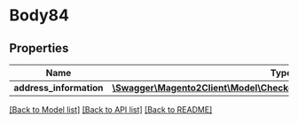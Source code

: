 # Body84

## Properties
Name | Type | Description | Notes
------------ | ------------- | ------------- | -------------
**address_information** | [**\Swagger\Magento2Client\Model\CheckoutDataShippingInformationInterface**](CheckoutDataShippingInformationInterface.md) |  | 

[[Back to Model list]](../README.md#documentation-for-models) [[Back to API list]](../README.md#documentation-for-api-endpoints) [[Back to README]](../README.md)


